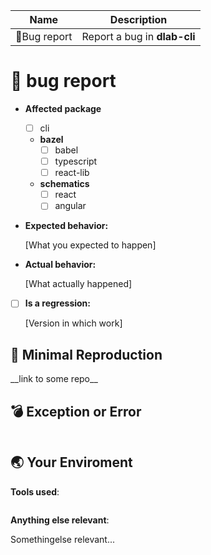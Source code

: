 
| Name                       | Description               |
| -------------------------- | --------------------------|
| &#x1F41D;Bug report        | Report a bug in __dlab-cli__ |

# &#x1F41D; bug report

- **Affected package**
  - [ ] cli
  - **bazel**
    - [ ] babel
    - [ ] typescript
    - [ ] react-lib
  - **schematics**
    - [ ] react
    - [ ] angular

- **Expected behavior:**

    [What you expected to happen]

- **Actual behavior:**

    [What actually happened]

- [ ] **Is a regression:**

    [Version in which work]

## &#x1F50E; Minimal Reproduction

<!--
Create and share minimal reproduction of the issue
-->
<!-- Edit --> __link to some repo__

## &#x1F4A3; Exception or Error

<!-- If the issue have and exception error past below -->
```code
```

## &#x1F30F; Your Enviroment

**Tools used**:

```code
```

**Anything else relevant**:

Somethingelse relevant...